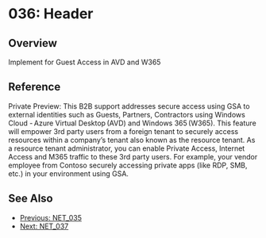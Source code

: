 ﻿# 036: Header
## Overview
Implement for Guest Access in AVD and W365

## Reference
Private Preview:  This B2B support addresses secure access using GSA to external identities such as Guests, Partners, Contractors using Windows Cloud - Azure Virtual Desktop (AVD) and Windows 365 (W365). This feature will empower 3rd party users from a foreign tenant to securely access resources within a company’s tenant also known as the resource tenant. As a resource tenant administrator, you can enable Private Access, Internet Access and M365 traffic to these 3rd party users.  For example, your vendor employee from Contoso securely accessing private apps (like RDP, SMB, etc.) in your environment using GSA.

## See Also
- [Previous: NET_035](NET_035.md)
- [Next: NET_037](NET_037.md)
